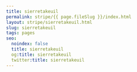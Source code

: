 ```yaml
---
title: sierretakeuil
permalink: stripe/{{ page.fileSlug }}/index.html
layout: stripe/sierretakeuil.html
slug: sierretakeuil
tags: pages
seo:
  noindex: false
  title: sierretakeuil
  og:title: sierretakeuil
  twitter:title: sierretakeuil
---
```



